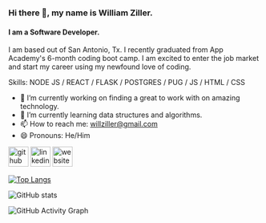 ### Hi there 👋, my name is William Ziller.
#### I am a Software Developer.
I am based out of San Antonio, Tx. I recently graduated from App Academy's 6-month coding boot camp. I am excited to enter the job market and start my career using my newfound love of coding.

Skills: NODE JS / REACT / FLASK / POSTGRES / PUG / JS / HTML / CSS

- 🔭 I’m currently working on finding a great to work with on amazing technology. 
- 🌱 I’m currently learning data structures and algorithms. 
- 📫 How to reach me: willziller@gmail.com 
- 😄 Pronouns: He/Him 


[<img src='https://cdn.jsdelivr.net/npm/simple-icons@3.0.1/icons/github.svg' alt='github' height='40'>](https://github.com/wziller)  [<img src='https://cdn.jsdelivr.net/npm/simple-icons@3.0.1/icons/linkedin.svg' alt='linkedin' height='40'>](https://www.linkedin.com/in/william-ziller-99b45a90/)  [<img src='https://cdn.jsdelivr.net/npm/simple-icons@3.0.1/icons/icloud.svg' alt='website' height='40'>](www.williamziller.dev)  

[![Top Langs](https://github-readme-stats.vercel.app/api/top-langs/?username=wziller)](https://github.com/anuraghazra/github-readme-stats)

![GitHub stats](https://github-readme-stats.vercel.app/api?username=wziller&show_icons=true)  

![GitHub Activity Graph](https://activity-graph.herokuapp.com/graph?username=wziller)  

